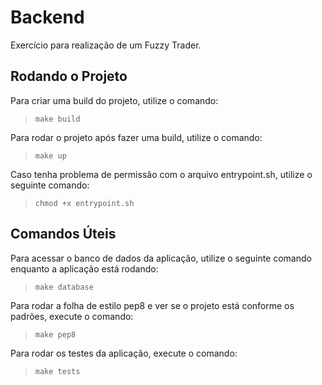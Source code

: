# Backend

Exercício para realização de um Fuzzy Trader.

## Rodando o Projeto

Para criar uma build do projeto, utilize o comando:

> ```make build```

Para rodar o projeto após fazer uma build, utilize o comando:

> ```make up```

Caso tenha problema de permissão com o arquivo entrypoint.sh, utilize o seguinte comando:

> ```chmod +x entrypoint.sh```

## Comandos Úteis

Para acessar o banco de dados da aplicação, utilize o seguinte comando enquanto a aplicação está rodando:

> ```make database```

Para rodar a folha de estilo pep8 e ver se o projeto está conforme os padrões, execute o comando:

> ```make pep8```

Para rodar os testes da aplicação, execute o comando:

> ```make tests``` 